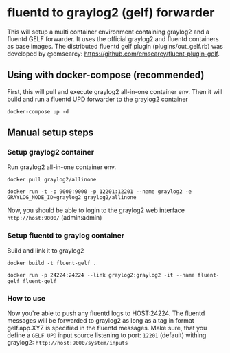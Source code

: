 # fluentd to graylog2 (gelf) forwarder

This will setup a multi container environment containing graylog2 and a fluentd GELF forwarder.
It uses the official graylog2 and fluentd containers as base images.
The distributed fluentd gelf plugin (plugins/out_gelf.rb) was developed by @emsearcy: https://github.com/emsearcy/fluent-plugin-gelf.

## Using with docker-compose (recommended)

First, this will pull and execute graylog2 all-in-one container env.
Then it will build and run a fluentd UPD forwarder to the graylog2 container

`docker-compose up -d`

## Manual setup steps

### Setup graylog2 container

Run graylog2 all-in-one container env.

`docker pull graylog2/allinone`

`docker run -t -p 9000:9000 -p 12201:12201 --name graylog2 -e GRAYLOG_NODE_ID=graylog2 graylog2/allinone`

Now, you should be able to login to the graylog2 web interface `http://host:9000/` (admin:admin)

### Setup fluentd to graylog container

Build and link it to graylog2

`docker build -t fluent-gelf .`

`docker run -p 24224:24224 --link graylog2:graylog2 -it --name fluent-gelf fluent-gelf`

### How to use

Now you're able to push any fluentd logs to HOST:24224. The fluentd messages will be forwarded to graylog2 as long as a tag in format gelf.app.XYZ is specified in the fluentd messages.
Make sure, that you define a `GELF UPD` input source listening to port: `12201` (default) withing graylog2: `http://host:9000/system/inputs`


